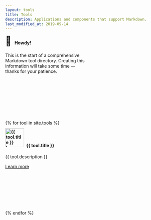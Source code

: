 ```yaml
---
layout: tools
title: Tools
description: Applications and components that support Markdown.
last_modified_at: 2019-09-14
---
```


<div class="row">
  <div class="col-sm-3" style="padding-top:20px">
    <div class="card" style="width: 16rem; height: 16rem;">
      <div class="card-body">
        <h4 class="card-title no-anchor" style="margin-top: -20px"><span class="emoji" style="font-size:30px">👋</span>&nbsp;&nbsp;&nbsp;Howdy!</h4>
        <p class="card-text">This is the start of a comprehensive Markdown tool directory. Creating this information will take some time — thanks for your patience.</p>
      </div>
    </div>
  </div>

  {% for tool in site.tools %}
  <div class="col-sm-3" style="padding-top:20px">
    <div class="card" style="width: 16rem; height: 16rem;">
      <div class="card-body">
        <h4 class="card-title no-anchor" style="margin-top: -20px"><a href="{{ tool.url }}"><img src="/assets/images/tool-icons/{{ tool.icon }}" alt="{{ tool.title }} logo" style="width:60px; margin-top:-5px"></a>&nbsp;&nbsp;{{ tool.title }}</h4>
        <p class="card-text">{{ tool.description }}</p>
        <a href="{{ tool.url }}" class="btn btn-outline-secondary btn-sm">Learn more</a>
      </div>
    </div>
  </div>
  {% endfor %}
</div>
